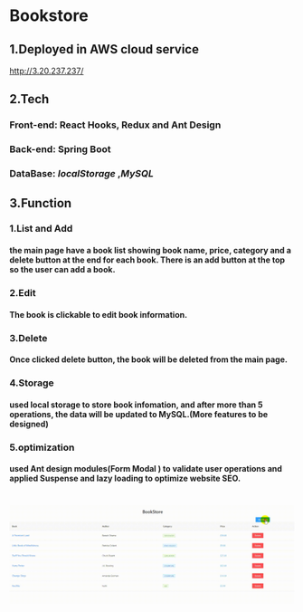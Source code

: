 # Bookstore

## 1.Deployed in AWS cloud service

http://3.20.237.237/

## 2.Tech

### Front-end: React Hooks, Redux and Ant Design

### Back-end: Spring Boot

### DataBase: *localStorage* ,*MySQL*

## 3.Function

### 1.List and Add

#### the main page have a book list showing book name, price, category and a delete button at the end for each book. There is an add button at the top so the user can add a book.

### 2.Edit

#### The book is clickable to edit book information.

### 3.Delete

#### Once clicked delete button, the book will be deleted from the main page.

### 4.Storage

#### used local storage to store book infomation, and after more than 5 operations, the data will be updated to MySQL.(More features to be designed)

### 5.optimization

#### used Ant design modules(Form Modal ) to  validate user operations and applied Suspense and lazy loading to optimize website SEO.

# ![Video_2021-02-10_231448](https://raw.githubusercontent.com/LangSun-ottawa/Picgo/main/img/Video_2021-02-10_231448.gif)